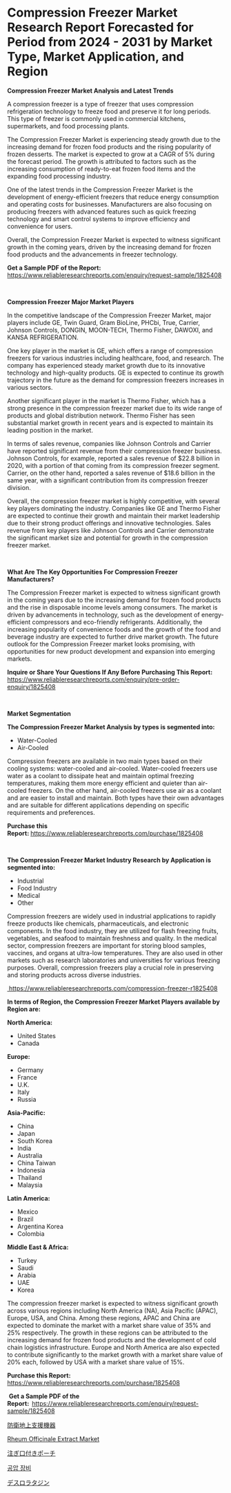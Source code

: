 <p><h1>Compression Freezer Market Research Report Forecasted for Period from 2024 -  2031 by Market Type, Market Application, and Region</h1></p><p><strong>Compression Freezer Market Analysis and Latest Trends</strong></p>
<p><p>A compression freezer is a type of freezer that uses compression refrigeration technology to freeze food and preserve it for long periods. This type of freezer is commonly used in commercial kitchens, supermarkets, and food processing plants.</p><p>The Compression Freezer Market is experiencing steady growth due to the increasing demand for frozen food products and the rising popularity of frozen desserts. The market is expected to grow at a CAGR of 5% during the forecast period. The growth is attributed to factors such as the increasing consumption of ready-to-eat frozen food items and the expanding food processing industry.</p><p>One of the latest trends in the Compression Freezer Market is the development of energy-efficient freezers that reduce energy consumption and operating costs for businesses. Manufacturers are also focusing on producing freezers with advanced features such as quick freezing technology and smart control systems to improve efficiency and convenience for users.</p><p>Overall, the Compression Freezer Market is expected to witness significant growth in the coming years, driven by the increasing demand for frozen food products and the advancements in freezer technology.</p></p>
<p><strong>Get a Sample PDF of the Report:&nbsp;</strong> <a href="https://www.reliableresearchreports.com/enquiry/request-sample/1825408">https://www.reliableresearchreports.com/enquiry/request-sample/1825408</a></p>
<p>&nbsp;</p>
<p><strong>Compression Freezer Major Market Players</strong></p>
<p><p>In the competitive landscape of the Compression Freezer Market, major players include GE, Twin Guard, Gram BioLine, PHCbi, True, Carrier, Johnson Controls, DONGIN, MOON-TECH, Thermo Fisher, DAWOXI, and KANSA REFRIGERATION. </p><p>One key player in the market is GE, which offers a range of compression freezers for various industries including healthcare, food, and research. The company has experienced steady market growth due to its innovative technology and high-quality products. GE is expected to continue its growth trajectory in the future as the demand for compression freezers increases in various sectors.</p><p>Another significant player in the market is Thermo Fisher, which has a strong presence in the compression freezer market due to its wide range of products and global distribution network. Thermo Fisher has seen substantial market growth in recent years and is expected to maintain its leading position in the market.</p><p>In terms of sales revenue, companies like Johnson Controls and Carrier have reported significant revenue from their compression freezer business. Johnson Controls, for example, reported a sales revenue of $22.8 billion in 2020, with a portion of that coming from its compression freezer segment. Carrier, on the other hand, reported a sales revenue of $18.6 billion in the same year, with a significant contribution from its compression freezer division.</p><p>Overall, the compression freezer market is highly competitive, with several key players dominating the industry. Companies like GE and Thermo Fisher are expected to continue their growth and maintain their market leadership due to their strong product offerings and innovative technologies. Sales revenue from key players like Johnson Controls and Carrier demonstrate the significant market size and potential for growth in the compression freezer market.</p></p>
<p>&nbsp;</p>
<p><strong>What Are The Key Opportunities For Compression Freezer Manufacturers?</strong></p>
<p><p>The Compression Freezer market is expected to witness significant growth in the coming years due to the increasing demand for frozen food products and the rise in disposable income levels among consumers. The market is driven by advancements in technology, such as the development of energy-efficient compressors and eco-friendly refrigerants. Additionally, the increasing popularity of convenience foods and the growth of the food and beverage industry are expected to further drive market growth. The future outlook for the Compression Freezer market looks promising, with opportunities for new product development and expansion into emerging markets.</p></p>
<p><strong>Inquire or Share Your Questions If Any Before Purchasing This Report:</strong> <a href="https://www.reliableresearchreports.com/enquiry/pre-order-enquiry/1825408">https://www.reliableresearchreports.com/enquiry/pre-order-enquiry/1825408</a></p>
<p>&nbsp;</p>
<p><strong>Market Segmentation</strong></p>
<p><strong>The Compression Freezer Market Analysis by types is segmented into:</strong></p>
<p><ul><li>Water-Cooled</li><li>Air-Cooled</li></ul></p>
<p><p>Compression freezers are available in two main types based on their cooling systems: water-cooled and air-cooled. Water-cooled freezers use water as a coolant to dissipate heat and maintain optimal freezing temperatures, making them more energy efficient and quieter than air-cooled freezers. On the other hand, air-cooled freezers use air as a coolant and are easier to install and maintain. Both types have their own advantages and are suitable for different applications depending on specific requirements and preferences.</p></p>
<p><strong>Purchase this Report:&nbsp;</strong><a href="https://www.reliableresearchreports.com/purchase/1825408">https://www.reliableresearchreports.com/purchase/1825408</a></p>
<p>&nbsp;</p>
<p><strong>The Compression Freezer Market Industry Research by Application is segmented into:</strong></p>
<p><ul><li>Industrial</li><li>Food Industry</li><li>Medical</li><li>Other</li></ul></p>
<p><p>Compression freezers are widely used in industrial applications to rapidly freeze products like chemicals, pharmaceuticals, and electronic components. In the food industry, they are utilized for flash freezing fruits, vegetables, and seafood to maintain freshness and quality. In the medical sector, compression freezers are important for storing blood samples, vaccines, and organs at ultra-low temperatures. They are also used in other markets such as research laboratories and universities for various freezing purposes. Overall, compression freezers play a crucial role in preserving and storing products across diverse industries.</p></p>
<p><a href="https://www.reliableresearchreports.com/compression-freezer-r1825408">&nbsp;https://www.reliableresearchreports.com/compression-freezer-r1825408</a></p>
<p><strong>In terms of Region, the Compression Freezer Market Players available by Region are:</strong></p>
<p>
    <p> <strong> North America: </strong>
        <ul>
            <li>United States</li>
            <li>Canada</li>
        </ul>
        </p> 
    <p> <strong> Europe: </strong>
        <ul>
            <li>Germany</li>
            <li>France</li>
            <li>U.K.</li>
            <li>Italy</li>
            <li>Russia</li>
        </ul>
        </p> 
    <p> <strong> Asia-Pacific: </strong>
        <ul>
            <li>China</li>
            <li>Japan</li>
            <li>South Korea</li>
            <li>India</li>
            <li>Australia</li>
            <li>China Taiwan</li>
            <li>Indonesia</li>
            <li>Thailand</li>
            <li>Malaysia</li>
        </ul>
        </p> 
    <p> <strong> Latin America: </strong>
        <ul>
            <li>Mexico</li>
            <li>Brazil</li>
            <li>Argentina Korea</li>
            <li>Colombia</li>
        </ul>
        </p> 
    <p> <strong> Middle East & Africa: </strong>
        <ul>
            <li>Turkey</li>
            <li>Saudi</li>
            <li>Arabia</li>
            <li>UAE</li>
            <li>Korea</li>
        </ul>
    </p>
    </p>
<p><p>The compression freezer market is expected to witness significant growth across various regions including North America (NA), Asia Pacific (APAC), Europe, USA, and China. Among these regions, APAC and China are expected to dominate the market with a market share value of 35% and 25% respectively. The growth in these regions can be attributed to the increasing demand for frozen food products and the development of cold chain logistics infrastructure. Europe and North America are also expected to contribute significantly to the market growth with a market share value of 20% each, followed by USA with a market share value of 15%.</p></p>
<p><strong>Purchase this Report: </strong><a href="https://www.reliableresearchreports.com/purchase/1825408">https://www.reliableresearchreports.com/purchase/1825408</a></p>
<p>&nbsp;<strong>Get a Sample PDF of the Report:&nbsp;&nbsp;</strong><a href="https://www.reliableresearchreports.com/enquiry/request-sample/1825408">https://www.reliableresearchreports.com/enquiry/request-sample/1825408</a></p>
<p><strong></strong></p>
<p><p><a href="https://github.com/ddwcuskozol07187/Market-Research-Report-List-1/blob/main/349620441594.md">防衛地上支援機器</a></p><p><a href="https://issuu.com/reportprime-2/docs/rheum-officinale-extract-market-size-2030.pptx">Rheum Officinale Extract Market</a></p><p><a href="https://medium.com/@jonathandavies84/%E3%82%B9%E3%83%91%E3%82%A6%E3%83%86%E3%83%83%E3%83%89%E3%83%9D%E3%83%BC%E3%83%81%E5%B8%82%E5%A0%B4%E5%88%86%E6%9E%90-%E3%81%9D%E3%81%AEcagr-%E5%B8%82%E5%A0%B4%E3%82%BB%E3%82%B0%E3%83%A1%E3%83%B3%E3%83%86%E3%83%BC%E3%82%B7%E3%83%A7%E3%83%B3-%E3%81%8A%E3%82%88%E3%81%B3%E3%82%B0%E3%83%AD%E3%83%BC%E3%83%90%E3%83%AB%E6%A5%AD%E7%95%8C%E6%A6%82%E8%A6%81-02c3828172fb">注ぎ口付きポーチ</a></p><p><a href="https://github.com/camron674/Market-Research-Report-List-1/blob/main/333728838452.md">공압 장비</a></p><p><a href="https://medium.com/@diegomoen2016/%E3%83%87%E3%82%B9%E3%83%AD%E3%83%A9%E3%82%BF%E3%82%B8%E3%83%B3%E5%B8%82%E5%A0%B4%E8%A6%8F%E6%A8%A1%E3%81%AF-%E3%82%B0%E3%83%AD%E3%83%BC%E3%83%90%E3%83%AB%E6%A5%AD%E7%95%8C%E3%81%A7%E6%9C%80%E9%81%A9%E3%81%AA%E3%83%9E%E3%83%BC%E3%82%B1%E3%83%86%E3%82%A3%E3%83%B3%E3%82%B0%E3%83%81%E3%83%A3%E3%83%8D%E3%83%AB%E3%82%92%E6%98%8E%E3%82%89%E3%81%8B%E3%81%AB%E3%81%97%E3%81%BE%E3%81%99-8eae081fe04c">デスロラタジン</a></p></p>